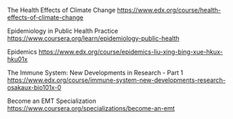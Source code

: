 The Health Effects of Climate Change
https://www.edx.org/course/health-effects-of-climate-change


Epidemiology in Public Health Practice
https://www.coursera.org/learn/epidemiology-public-health


Epidemics
https://www.edx.org/course/epidemics-liu-xing-bing-xue-hkux-hku01x


The Immune System: New Developments in Research - Part 1
https://www.edx.org/course/immune-system-new-developments-research-osakaux-bio101x-0


Become an EMT Specialization
https://www.coursera.org/specializations/become-an-emt


